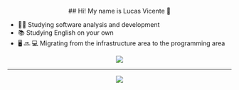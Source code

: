 <p align = "center">
## Hi! My name is Lucas Vicente 👋
 </p>

 - 🧑‍🎓 Studying software analysis and development
 - 📚 Studying English on your own
 - 🖥 🔜 💻 Migrating from the infrastructure area to the programming area

  
</div>

 
 <p align = "center">

  <a href="https://skillicons.dev">
    <img src="https://skillicons.dev/icons?i=html,css,js,nodejs,c,mysql,git,github,linux"/>
  </a>
 </p>

</div>
<hr>

<div>
 <p align="center">
  <a href="https://www.linkedin.com/in/lucas-vicente-564244174/" tang="_blank"> <img src = "https://img.shields.io/badge/LinkedIn-0077B5?style=for-the-badge&logo=linkedin&logoColor=white" tang="_blank" </img> </a>
  </p>
  
 </div>
